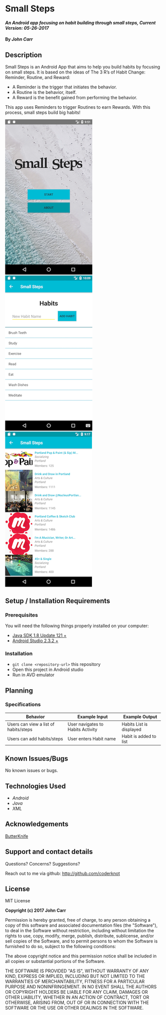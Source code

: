 # Small Steps

#### _An Android app focusing on habit building through small steps, Current Version: 05-26-2017_

#### By _**John Carr**_

## Description
Small Steps is an Android App that aims to help you build habits by focusing on small steps. It is based on the ideas of The 3 R’s of Habit Change: Reminder, Routine, and Reward:

* A Reminder is the trigger that initiates the behavior.
* A Routine is the behavior, itself.
* A Reward is the benefit gained from performing the behavior.

This app uses Reminders to trigger Routines to earn Rewards. With this process, small steps build big habits!

![Small Steps: Main Activity](/app/src/main/assets/images/MainActivity.jpg?raw=true "Small Steps - Main Activity")
![Small Steps: Habits Activity](/app/src/main/assets/images/HabitsActivity.jpg?raw=true "Small Steps - Habits Activity")
![Small Steps: Group List Activity](/app/src/main/assets/images/GroupListActivity.jpg?raw=true "Small Steps - Group List Activity")

## Setup / Installation Requirements

### Prerequisites

You will need the following things properly installed on your computer:

* [Java SDK 1.8 Update 121 +](http://www.oracle.com/technetwork/java/javase/downloads/jdk8-downloads-2133151.html)
* [Android Studio 2.3.2 +](https://developer.android.com/studio/index.html)


### Installation

* `git clone <repository-url>` this repository
* Open this project in Android studio
* Run in AVD emulator

## Planning

### Specifications
| Behavior | Example Input | Example Output |
|----------|---------------|----------------|
| Users can view a list of habits/steps | User navigates to Habits Activity | Habits List is displayed |
| Users can add habits/steps | User enters Habit name | Habit is added to list |

## Known Issues/Bugs
No known issues or bugs.

## Technologies Used
* _Android_
* _Java_
* _XML_

## Acknowledgements
[ButterKnife](https://github.com/JakeWharton/butterknife)

## Support and contact details
Questions? Concerns? Suggestions?

Reach out to me via github:
<http://github.com/coderknot>

## License

MIT License

__Copyright (c) 2017 John Carr__

Permission is hereby granted, free of charge, to any person obtaining a copy of this software and associated documentation files (the "Software"), to deal in the Software without restriction, including without limitation the rights to use, copy, modify, merge, publish, distribute, sublicense, and/or sell copies of the Software, and to permit persons to whom the Software is furnished to do so, subject to the following conditions:

The above copyright notice and this permission notice shall be included in all copies or substantial portions of the Software.

THE SOFTWARE IS PROVIDED "AS IS", WITHOUT WARRANTY OF ANY KIND, EXPRESS OR IMPLIED, INCLUDING BUT NOT LIMITED TO THE WARRANTIES OF MERCHANTABILITY, FITNESS FOR A PARTICULAR PURPOSE AND NONINFRINGEMENT. IN NO EVENT SHALL THE AUTHORS OR COPYRIGHT HOLDERS BE LIABLE FOR ANY CLAIM, DAMAGES OR OTHER LIABILITY, WHETHER IN AN ACTION OF CONTRACT, TORT OR OTHERWISE, ARISING FROM, OUT OF OR IN CONNECTION WITH THE SOFTWARE OR THE USE OR OTHER DEALINGS IN THE SOFTWARE.
